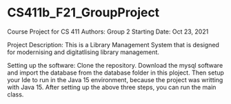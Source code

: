 # CS411b_F21_GroupProject
Course Project for CS 411
Authors: Group 2 
Starting Date: Oct 23, 2021

Project Description:
  This is a Library Management System that is designed for modernising and digitatlising library management. 

Setting up the software:
  Clone the repository. 
  Download the mysql software and import the database from the database folder in this ploject. 
  Then setup your Ide to run in the Java 15 environment, because the project was writting with Java 15.
  After setting up the above three steps, you can run the main class. 
